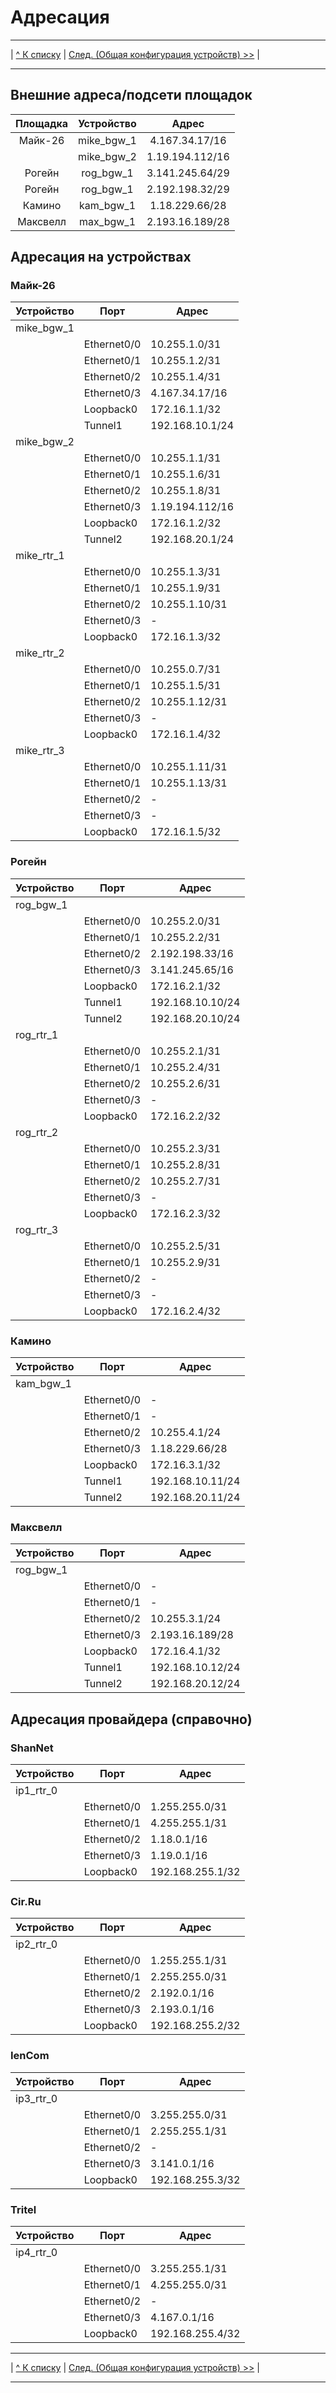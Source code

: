 # Адресация

---

| [\^ К списку](../) | [След. (Общая конфигурация устройств) >>](./2_preconf.md) |

---

## Внешние адреса/подсети площадок

| Площадка | Устройство | Адрес |
| :--: | :--: | :--: |
| Майк-26 | mike_bgw_1 | 4.167.34.17/16 |
| | mike_bgw_2 | 1.19.194.112/16 |
| Рогейн | rog_bgw_1 | 3.141.245.64/29 |
| Рогейн | rog_bgw_1 | 2.192.198.32/29 |
| Камино | kam_bgw_1 | 1.18.229.66/28 |
| Максвелл | max_bgw_1 | 2.193.16.189/28 |

## Адресация на устройствах

### Майк-26

| Устройство | Порт | Адрес |
| -- | -- | -- |
| mike_bgw_1 | | |
| | Ethernet0/0 | 10.255.1.0/31 |
| | Ethernet0/1 | 10.255.1.2/31 |
| | Ethernet0/2 | 10.255.1.4/31 |
| | Ethernet0/3 | 4.167.34.17/16 |
| | Loopback0 | 172.16.1.1/32 |
| | Tunnel1 | 192.168.10.1/24 |
| mike_bgw_2 | | |
| | Ethernet0/0 | 10.255.1.1/31 |
| | Ethernet0/1 | 10.255.1.6/31 |
| | Ethernet0/2 | 10.255.1.8/31 |
| | Ethernet0/3 | 1.19.194.112/16 |
| | Loopback0 | 172.16.1.2/32 |
| | Tunnel2 | 192.168.20.1/24 |
| mike_rtr_1 | | |
| | Ethernet0/0 | 10.255.1.3/31 |
| | Ethernet0/1 | 10.255.1.9/31 |
| | Ethernet0/2 | 10.255.1.10/31 |
| | Ethernet0/3 | - |
| | Loopback0 | 172.16.1.3/32 |
| mike_rtr_2 | | |
| | Ethernet0/0 | 10.255.0.7/31 |
| | Ethernet0/1 | 10.255.1.5/31 |
| | Ethernet0/2 | 10.255.1.12/31 |
| | Ethernet0/3 | - |
| | Loopback0 | 172.16.1.4/32 |
| mike_rtr_3 | | |
| | Ethernet0/0 | 10.255.1.11/31 |
| | Ethernet0/1 | 10.255.1.13/31 |
| | Ethernet0/2 | - |
| | Ethernet0/3 | - |
| | Loopback0 | 172.16.1.5/32 |


### Рогейн

| Устройство | Порт | Адрес |
| -- | -- | -- |
| rog_bgw_1 | | |
| | Ethernet0/0 | 10.255.2.0/31 |
| | Ethernet0/1 | 10.255.2.2/31 |
| | Ethernet0/2 | 2.192.198.33/16 |
| | Ethernet0/3 | 3.141.245.65/16 |
| | Loopback0 | 172.16.2.1/32 |
| | Tunnel1 | 192.168.10.10/24 |
| | Tunnel2 | 192.168.20.10/24 |
| rog_rtr_1 | | |
| | Ethernet0/0 | 10.255.2.1/31 |
| | Ethernet0/1 | 10.255.2.4/31 |
| | Ethernet0/2 | 10.255.2.6/31 |
| | Ethernet0/3 | - |
| | Loopback0 | 172.16.2.2/32 |
| rog_rtr_2 | | |
| | Ethernet0/0 | 10.255.2.3/31 |
| | Ethernet0/1 | 10.255.2.8/31 |
| | Ethernet0/2 | 10.255.2.7/31 |
| | Ethernet0/3 | - |
| | Loopback0 | 172.16.2.3/32 |
| rog_rtr_3 | | |
| | Ethernet0/0 | 10.255.2.5/31 |
| | Ethernet0/1 | 10.255.2.9/31 |
| | Ethernet0/2 | - |
| | Ethernet0/3 | - |
| | Loopback0 | 172.16.2.4/32 |

### Камино

| Устройство | Порт | Адрес |
| -- | -- | -- |
| kam_bgw_1 | | |
| | Ethernet0/0 | - |
| | Ethernet0/1 | - |
| | Ethernet0/2 | 10.255.4.1/24 |
| | Ethernet0/3 | 1.18.229.66/28 |
| | Loopback0 | 172.16.3.1/32 |
| | Tunnel1 | 192.168.10.11/24 |
| | Tunnel2 | 192.168.20.11/24 |

### Максвелл

| Устройство | Порт | Адрес |
| -- | -- | -- |
| rog_bgw_1 | | |
| | Ethernet0/0 | - |
| | Ethernet0/1 | - |
| | Ethernet0/2 | 10.255.3.1/24 |
| | Ethernet0/3 | 2.193.16.189/28 |
| | Loopback0 | 172.16.4.1/32 |
| | Tunnel1 | 192.168.10.12/24 |
| | Tunnel2 | 192.168.20.12/24 |

## Адресация провайдера (справочно)

### ShanNet

| Устройство | Порт | Адрес |
| -- | -- | -- |
| ip1_rtr_0 | | |
| | Ethernet0/0 | 1.255.255.0/31|
| | Ethernet0/1 | 4.255.255.1/31 |
| | Ethernet0/2 | 1.18.0.1/16 |
| | Ethernet0/3 | 1.19.0.1/16 |
| | Loopback0 | 192.168.255.1/32 |

### Cir.Ru

| Устройство | Порт | Адрес |
| -- | -- | -- |
| ip2_rtr_0 | | |
| | Ethernet0/0 | 1.255.255.1/31 |
| | Ethernet0/1 | 2.255.255.0/31 |
| | Ethernet0/2 | 2.192.0.1/16 |
| | Ethernet0/3 | 2.193.0.1/16|
| | Loopback0 | 192.168.255.2/32 |

### IenCom

| Устройство | Порт | Адрес |
| -- | -- | -- |
| ip3_rtr_0 | | |
| | Ethernet0/0 | 3.255.255.0/31 |
| | Ethernet0/1 | 2.255.255.1/31 |
| | Ethernet0/2 | - |
| | Ethernet0/3 | 3.141.0.1/16 |
| | Loopback0 | 192.168.255.3/32 |

### Tritel

| Устройство | Порт | Адрес |
| -- | -- | -- |
| ip4_rtr_0 | | |
| | Ethernet0/0 | 3.255.255.1/31 |
| | Ethernet0/1 | 4.255.255.0/31 |
| | Ethernet0/2 | - |
| | Ethernet0/3 | 4.167.0.1/16 |
| | Loopback0 | 192.168.255.4/32 |

---

| [\^ К списку](../) | [След. (Общая конфигурация устройств) >>](./2_preconf.md) |

---
